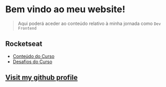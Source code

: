 # Bem vindo ao meu website!

> Aqui poderá aceder ao conteúdo relativo à minha jornada como `Dev Frontend`

## Rocketseat

* <a href="https://mellcosta.github.io/cursos_html_rocketseat/" target="_blank">Conteúdo do Curso</a>
* <a href="https://mellcosta.github.io/desafiosRocketseat/"  target="_blank">Desafios do Curso</a>

## <a href="https://github.com/mellcosta" target="_blank">Visit my github profile</a>
